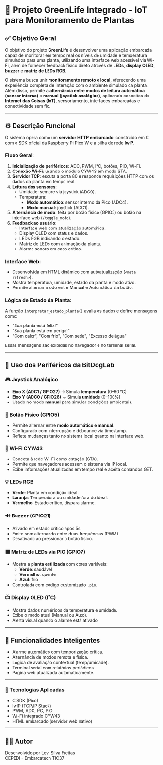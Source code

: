 # 🌱 Projeto GreenLife Integrado - IoT para Monitoramento de Plantas

## ✅ Objetivo Geral

O objetivo do projeto **GreenLife** é desenvolver uma aplicação embarcada capaz de monitorar em tempo real os níveis de umidade e temperatura simulados para uma planta, utilizando uma interface web acessível via Wi-Fi, além de fornecer feedback físico direto através de **LEDs**, **display OLED**, **buzzer** e **matriz de LEDs RGB**.

O sistema busca unir **monitoramento remoto e local**, oferecendo uma experiência completa de interação com o ambiente simulado da planta. Além disso, permite a **alternância entre modos de leitura automática (sensor interno)** e **manual (joystick analógico)**, aplicando conceitos de **Internet das Coisas (IoT)**, sensoriamento, interfaces embarcadas e conectividade sem fio.

---

## ⚙️ Descrição Funcional

O sistema opera como um **servidor HTTP embarcado**, construído em C com o SDK oficial da Raspberry Pi Pico W e a pilha de rede **lwIP**.

### Fluxo Geral:

1. **Inicialização de periféricos**: ADC, PWM, I²C, botões, PIO, Wi-Fi.
2. **Conexão Wi-Fi**: usando o módulo CYW43 em modo STA.
3. **Servidor TCP**: escuta a porta 80 e responde requisições HTTP com os dados da planta em tempo real.
4. **Leitura dos sensores**:
   - Umidade: sempre via joystick (ADC0).
   - Temperatura:
     - **Modo automático**: sensor interno da Pico (ADC4).
     - **Modo manual**: joystick (ADC1).
5. **Alternância de modo**: feita por botão físico (GPIO5) ou botão na interface web (`/toggle_modo`).
6. **Feedback ao usuário**:
   - Interface web com atualização automática.
   - Display OLED com status e dados.
   - LEDs RGB indicando o estado.
   - Matriz de LEDs com animação da planta.
   - Alarme sonoro em caso crítico.

### Interface Web:

- Desenvolvida em HTML dinâmico com autoatualização (`<meta refresh>`).
- Mostra temperatura, umidade, estado da planta e modo ativo.
- Permite alternar modo entre Manual e Automático via botão.

### Lógica de Estado da Planta:

A função `interpretar_estado_planta()` avalia os dados e define mensagens como:

- "Sua planta está feliz!"
- "Sua planta está em perigo!"
- "Com calor", "Com frio", "Com sede", "Excesso de água"

Essas mensagens são exibidas no navegador e no terminal serial.

---

## 🔌 Uso dos Periféricos da BitDogLab

### 🎮 Joystick Analógico

- **Eixo X (ADC1 / GPIO27)** → Simula **temperatura** (0–60 °C)
- **Eixo Y (ADC0 / GPIO26)** → Simula **umidade** (0–100%)
- Usado no modo **manual** para simular condições ambientais.

### 🔘 Botão Físico (GPIO5)

- Permite alternar entre **modo automático e manual**.
- Configurado com interrupção e debounce via timestamp.
- Reflete mudanças tanto no sistema local quanto na interface web.

### 📶 Wi-Fi CYW43

- Conecta à rede Wi-Fi como estação (STA).
- Permite que navegadores acessem o sistema via IP local.
- Exibe informações atualizadas em tempo real e aceita comandos GET.

### 💡 LEDs RGB

- **Verde**: Planta em condição ideal.
- **Laranja**: Temperatura ou umidade fora do ideal.
- **Vermelho**: Estado crítico, dispara alarme.

### 🔊 Buzzer (GPIO21)

- Ativado em estado crítico após 5s.
- Emite som alternando entre duas frequências (PWM).
- Desativado ao pressionar o botão físico.

### 🟩 Matriz de LEDs via PIO (GPIO7)

- Mostra a **planta estilizada** com cores variáveis:
  - **Verde**: saudável
  - **Vermelho**: quente
  - **Azul**: frio
- Controlada com código customizado `.pio`.

### 📺 Display OLED (I²C)

- Mostra dados numéricos da temperatura e umidade.
- Exibe o modo atual (Manual ou Auto).
- Alerta visual quando o alarme está ativado.

---

## 🧠 Funcionalidades Inteligentes

- Alarme automático com temporização crítica.
- Alternância de modos remota e física.
- Lógica de avaliação contextual (temp/umidade).
- Terminal serial com relatórios periódicos.
- Página web atualizada automaticamente.

---

### 📡 Tecnologias Aplicadas

- C SDK (Pico)
- lwIP (TCP/IP Stack)
- PWM, ADC, I²C, PIO
- Wi-Fi integrado CYW43
- HTML embarcado (servidor web nativo)

---

## 👨‍💻 Autor

Desenvolvido por Levi Silva Freitas  
CEPEDI - Embarcatech TIC37  

